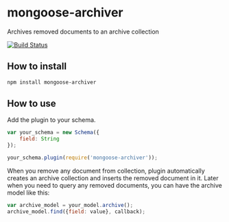 mongoose-archiver
=================

Archives removed documents to an archive collection

[![Build Status](https://travis-ci.org/mstdokumaci/mongoose-archiver.svg?branch=master)](https://travis-ci.org/mstdokumaci/mongoose-archiver)

## How to install
```sh
npm install mongoose-archiver
```

## How to use
Add the plugin to your schema.
```js
var your_schema = new Schema({
	field: String
});

your_schema.plugin(require('mongoose-archiver'));
```

When you remove any document from collection, plugin automatically creates an archive collection and inserts the removed document in it. Later when you need to query any removed documents, you can have the archive model like this:

```js
var archive_model = your_model.archive();
archive_model.find({field: value}, callback);
```
